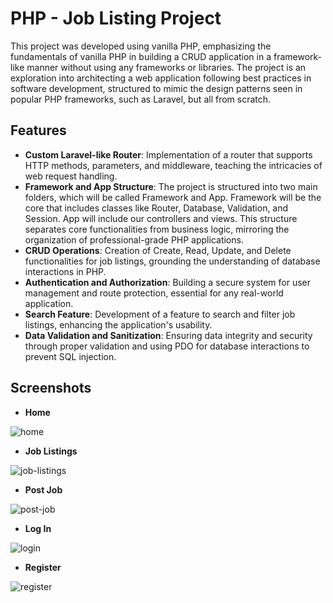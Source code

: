 # PHP - Job Listing Project

This project was developed using vanilla PHP, emphasizing the fundamentals of vanilla PHP in building a CRUD application in a framework-like manner without using any frameworks or libraries. The project is an exploration into architecting a web application following best practices in software development, structured to mimic the design patterns seen in popular PHP frameworks, such as Laravel, but all from scratch. <br>

## Features

- **Custom Laravel-like Router**: Implementation of a router that supports HTTP methods, parameters, and middleware, teaching the intricacies of web request handling.
- **Framework and App Structure**: The project is structured into two main folders, which will be called Framework and App. Framework will be the core that includes classes like Router, Database, Validation, and Session. App will include our controllers and views. This structure separates core functionalities from business logic, mirroring the organization of professional-grade PHP applications.
- **CRUD Operations**: Creation of Create, Read, Update, and Delete functionalities for job listings, grounding the understanding of database interactions in PHP.
- **Authentication and Authorization**: Building a secure system for user management and route protection, essential for any real-world application.
- **Search Feature**: Development of a feature to search and filter job listings, enhancing the application's usability.
- **Data Validation and Sanitization**: Ensuring data integrity and security through proper validation and using PDO for database interactions to prevent SQL injection.

## Screenshots

- **Home**

![home](https://github.com/user-attachments/assets/070b3e3f-efb5-4ffe-92d7-cee5661bd077)


- **Job Listings**

![job-listings](https://github.com/user-attachments/assets/456761d7-13ca-4804-87bb-85468ae46cc6)


- **Post Job**

![post-job](https://github.com/user-attachments/assets/d56e46d1-d095-4fef-a6fd-78a217c037e0)


- **Log In**

![login](https://github.com/user-attachments/assets/1ed0b1cc-372e-4cc8-beb9-769ed4bdf85c)


- **Register**

![register](https://github.com/user-attachments/assets/4a1e07b1-a7a4-4d4a-bac4-9796887d3147)

